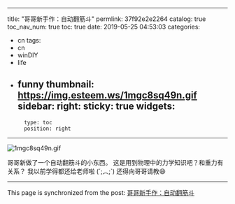 
---
title: "哥哥新手作：自动翻筋斗"
permlink: 37f92e2e2264
catalog: true
toc_nav_num: true
toc: true
date: 2019-05-25 04:53:03
categories:
- cn
tags:
- cn
- winDIY
- life
- funny
thumbnail: https://img.esteem.ws/1mgc8sq49n.gif
sidebar:
    right:
        sticky: true
widgets:
    -
        type: toc
        position: right
---


![1mgc8sq49n.gif](https://img.esteem.ws/1mgc8sq49n.gif)


哥哥新做了一个自动翻筋斗的小东西。
这是用到物理中的力学知识吧？和重力有关系？
我以前学得都还给老师啦 (´;︵;`)
还得向哥哥请教😄



- - -

This page is synchronized from the post: [哥哥新手作：自动翻筋斗](https://steemit.com/@andrewma/37f92e2e2264)
